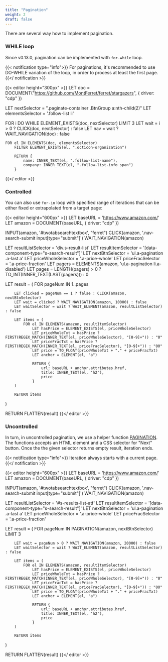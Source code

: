```yaml
---
title: "Pagination"
weight: 2
draft: false
---
```


There are several way how to implement pagination.

### WHILE loop
Since v0.13.0, pagination can be implemented with ``for-while`` loop.

{{< notification type="info">}}
For paginations, it's recommended to use DO-WHILE variation of the loop, in order to process at least the first page.
{{</ notification >}}

{{< editor height="300px" >}}
LET doc = DOCUMENT("https://github.com/MontFerret/ferret/stargazers", { driver: "cdp" })

LET nextSelector = ".paginate-container .BtnGroup a:nth-child(2)"
LET elementsSelector = '.follow-list li'

FOR i DO WHILE ELEMENT_EXISTS(doc, nextSelector)
    LIMIT 3
	LET wait = i > 0 ? CLICK(doc, nextSelector) : false
	LET nav = wait ? WAIT_NAVIGATION(doc) : false
	
	FOR el IN ELEMENTS(doc, elementsSelector)
		FILTER ELEMENT_EXISTS(el, ".octicon-organization")

		RETURN {
			name: INNER_TEXT(el, ".follow-list-name"),
			company: INNER_TEXT(el, ".follow-list-info span")
		}
{{</ editor >}}

### Controlled
You can also use ``for-in`` loop with specified range of iterations that can be either fixed or extrapolated from a target page:

{{< editor height="600px" >}}
LET baseURL = 'https://www.amazon.com/'
LET amazon = DOCUMENT(baseURL, { driver: "cdp" })

INPUT(amazon, '#twotabsearchtextbox', "ferret")
CLICK(amazon, '.nav-search-submit input[type="submit"]')
WAIT_NAVIGATION(amazon)

LET resultListSelector = 'div.s-result-list'
LET resultItemSelector = '[data-component-type="s-search-result"]'
LET nextBtnSelector = 'ul.a-pagination .a-last a'
LET priceWholeSelector = '.a-price-whole'
LET priceFracSelector = '.a-price-fraction'
LET pagers = ELEMENTS(amazon, 'ul.a-pagination li.a-disabled')
LET pages = LENGTH(pagers) > 0 ? TO_INT(INNER_TEXT(LAST(pagers))) : 0

LET result = (
    FOR pageNum IN 1..pages

        LET clicked = pageNum == 1 ? false : CLICK(amazon, nextBtnSelector)
        LET wait = clicked ? WAIT_NAVIGATION(amazon, 10000) : false
        LET waitSelector = wait ? WAIT_ELEMENT(amazon, resultListSelector) : false

        LET items = (
            FOR el IN ELEMENTS(amazon, resultItemSelector)
                LET hasPrice = ELEMENT_EXISTS(el, priceWholeSelector)
                LET priceWholeTxt = hasPrice ? FIRST(REGEX_MATCH(INNER_TEXT(el, priceWholeSelector), "[0-9]+")) : "0"
                LET priceFracTxt = hasPrice ? FIRST(REGEX_MATCH(INNER_TEXT(el, priceFracSelector), "[0-9]+")) : "00"
		        LET price = TO_FLOAT(priceWholeTxt + "." + priceFracTxt)
		        LET anchor = ELEMENT(el, "a")

                RETURN {
                    url: baseURL + anchor.attributes.href,
                    title: INNER_TEXT(el, 'h2'),
                    price
                }
        )

        RETURN items
)

RETURN FLATTEN(result)
{{</ editor >}}

### Uncontrolled
In turn, in uncontrolled pagination, we use a helper function [PAGINATION](/docs/stdlib/html/#pagination). The functions accepts an HTML element and a CSS selector for "Next" button. Once the the given selector returns empty result, iteration ends.    

{{< notification type="info">}}
Iteration always starts with a current page.
{{</ notification >}}

{{< editor height="600px" >}}
LET baseURL = 'https://www.amazon.com/'
LET amazon = DOCUMENT(baseURL, { driver: "cdp" })

INPUT(amazon, '#twotabsearchtextbox', "ferret")
CLICK(amazon, '.nav-search-submit input[type="submit"]')
WAIT_NAVIGATION(amazon)

LET resultListSelector = '#s-results-list-atf'
LET resultItemSelector = '[data-component-type="s-search-result"]'
LET nextBtnSelector = 'ul.a-pagination .a-last a'
LET priceWholeSelector = '.a-price-whole'
LET priceFracSelector = '.a-price-fraction'

LET result = (
    FOR pageNum IN PAGINATION(amazon, nextBtnSelector)
        LIMIT 3

        LET wait = pageNum > 0 ? WAIT_NAVIGATION(amazon, 20000) : false
        LET waitSelector = wait ? WAIT_ELEMENT(amazon, resultListSelector) : false

        LET items = (
            FOR el IN ELEMENTS(amazon, resultItemSelector)
                LET hasPrice = ELEMENT_EXISTS(el, priceWholeSelector)
                LET priceWholeTxt = hasPrice ? FIRST(REGEX_MATCH(INNER_TEXT(el, priceWholeSelector), "[0-9]+")) : "0"
                LET priceFracTxt = hasPrice ? FIRST(REGEX_MATCH(INNER_TEXT(el, priceFracSelector), "[0-9]+")) : "00"
		        LET price = TO_FLOAT(priceWholeTxt + "." + priceFracTxt)
		        LET anchor = ELEMENT(el, "a")

                RETURN {
                    url: baseURL + anchor.attributes.href,
                    title: INNER_TEXT(el, 'h2'),
                    price
                }
        )

        RETURN items
)

RETURN FLATTEN(result)
{{</ editor >}}